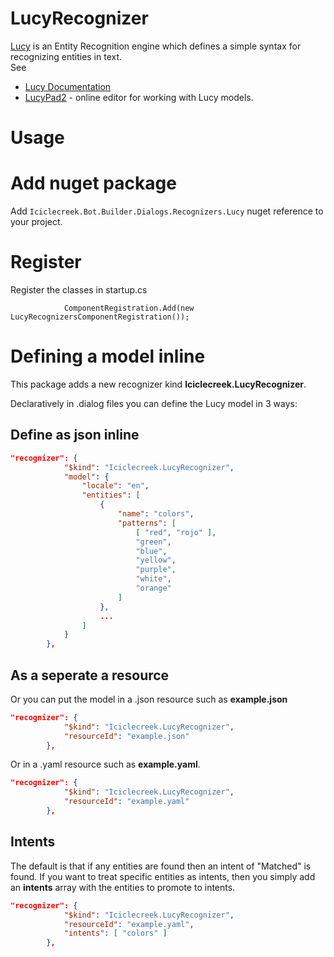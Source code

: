 # LucyRecognizer
[Lucy](https://github.com/tomlm/lucy) is an Entity Recognition engine which defines a simple syntax for recognizing entities in text.  
See 
* [Lucy Documentation ](https://github.com/tomlm/lucy/help.md) 
* [LucyPad2](https://lucypad2.azurewebsites.net) - online editor for working with Lucy models.

# Usage 

# Add nuget package
Add ```Iciclecreek.Bot.Builder.Dialogs.Recognizers.Lucy``` nuget reference to your project.

# Register
Register the classes in startup.cs
```
            ComponentRegistration.Add(new LucyRecognizersComponentRegistration());
```

# Defining a model inline
This package adds a new recognizer kind **Iciclecreek.LucyRecognizer**.  

Declaratively in .dialog files you can define the Lucy model in 3 ways:

## Define as json inline
```json
"recognizer": {
            "$kind": "Iciclecreek.LucyRecognizer",
            "model": {
                "locale": "en",
                "entities": [
                    {
                        "name": "colors",
                        "patterns": [
                            [ "red", "rojo" ],
                            "green",
                            "blue",
                            "yellow",
                            "purple",
                            "white",
                            "orange"
                        ]
                    },
                    ...
                ]
            }
        },
```

## As a seperate a resource 
Or you can put the model in a .json resource such as **example.json** 

```json
"recognizer": {
            "$kind": "Iciclecreek.LucyRecognizer",
            "resourceId": "example.json"
        },
```

Or in a .yaml resource such as **example.yaml**. 
```json
"recognizer": {
            "$kind": "Iciclecreek.LucyRecognizer",
            "resourceId": "example.yaml"
        },
```

## Intents
The default is that if any entities are found then an intent of "Matched" is found.  If you want to treat specific entities as intents, then you
simply add an **intents** array with the entities to promote to intents.
```json
"recognizer": {
            "$kind": "Iciclecreek.LucyRecognizer",
            "resourceId": "example.yaml",
            "intents": [ "colors" ] 
        },
```
